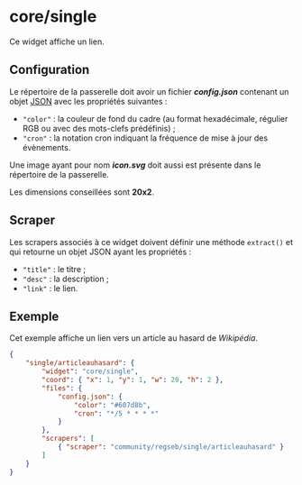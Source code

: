 # core/single

Ce widget affiche un lien.

## Configuration

Le répertoire de la passerelle doit avoir un fichier ***config.json***
contenant un objet
[JSON](http://www.json.org/json-fr.html "JavaScript Object Notation") avec les
propriétés suivantes :

- `"color"` : la couleur de fond du cadre (au format hexadécimale, régulier RGB
  ou avec des mots-clefs prédéfinis) ;
- `"cron"` : la notation cron indiquant la fréquence de mise à jour des
  évènements.

Une image ayant pour nom ***icon.svg*** doit aussi est présente dans le
répertoire de la passerelle.

Les dimensions conseillées sont **20x2**.

## Scraper

Les scrapers associés à ce widget doivent définir une méthode `extract()` et qui
retourne un objet JSON ayant les propriétés :

- `"title"` : le titre ;
- `"desc"` : la description ;
- `"link"` : le lien.

## Exemple

Cet exemple affiche un lien vers un article au hasard de *Wikipédia*.

```JSON
{
    "single/articleauhasard": {
        "widget": "core/single",
        "coord": { "x": 1, "y": 1, "w": 20, "h": 2 },
        "files": {
            "config.json": {
                "color": "#607d8b",
                "cron": "*/5 * * * *"
            }
        },
        "scrapers": [
            { "scraper": "community/regseb/single/articleauhasard" }
        ]
    }
}
```
